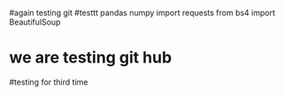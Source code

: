 #again testing git
#testtt
pandas 
numpy
import requests
from bs4 import BeautifulSoup
# we are testing git hub 
#testing for third time
